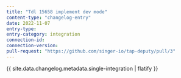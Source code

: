 ```yaml
---
title: "Tdl 15658 implement dev mode"
content-type: "changelog-entry"
date: 2022-11-07
entry-type: 
entry-category: integration
connection-id: 
connection-version: 
pull-request: "https://github.com/singer-io/tap-deputy/pull/3"
---
```

{{ site.data.changelog.metadata.single-integration | flatify }}